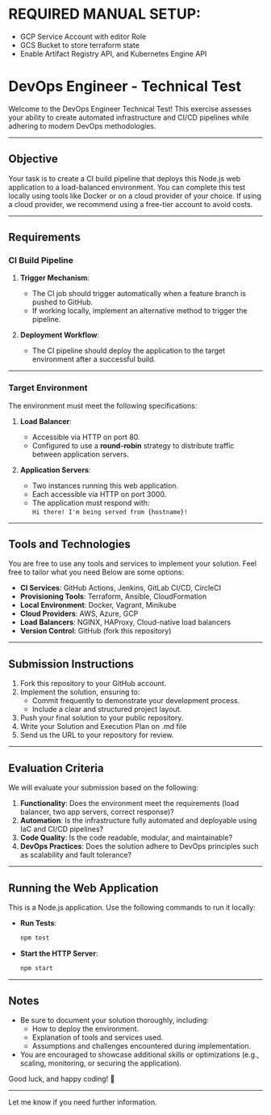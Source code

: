 # REQUIRED MANUAL SETUP:
- GCP Service Account with editor Role
- GCS Bucket to store terraform state
- Enable Artifact Registry API, and Kubernetes Engine API

# DevOps Engineer - Technical Test

Welcome to the DevOps Engineer Technical Test! This exercise assesses your ability to create automated infrastructure and CI/CD pipelines while adhering to modern DevOps methodologies.

---

## Objective

Your task is to create a CI build pipeline that deploys this Node.js web application to a load-balanced environment. You can complete this test locally using tools like Docker or on a cloud provider of your choice. If using a cloud provider, we recommend using a free-tier account to avoid costs.

---

## Requirements

### CI Build Pipeline

1. **Trigger Mechanism**:  
   - The CI job should trigger automatically when a feature branch is pushed to GitHub.  
   - If working locally, implement an alternative method to trigger the pipeline.

2. **Deployment Workflow**:  
   - The CI pipeline should deploy the application to the target environment after a successful build.

---

### Target Environment

The environment must meet the following specifications:

1. **Load Balancer**:
   - Accessible via HTTP on port 80.
   - Configured to use a **round-robin** strategy to distribute traffic between application servers.

2. **Application Servers**:
   - Two instances running this web application.
   - Each accessible via HTTP on port 3000.
   - The application must respond with:  
     `Hi there! I'm being served from {hostname}!`

---

## Tools and Technologies

You are free to use any tools and services to implement your solution. Feel free to tailor what you need Below are some options:

- **CI Services**: GitHub Actions, Jenkins, GitLab CI/CD, CircleCI
- **Provisioning Tools**: Terraform, Ansible, CloudFormation
- **Local Environment**: Docker, Vagrant, Minikube
- **Cloud Providers**: AWS, Azure, GCP
- **Load Balancers**: NGINX, HAProxy, Cloud-native load balancers
- **Version Control**: GitHub (fork this repository)

---

## Submission Instructions

1. Fork this repository to your GitHub account.
2. Implement the solution, ensuring to:
   - Commit frequently to demonstrate your development process.
   - Include a clear and structured project layout.
3. Push your final solution to your public repository.
4. Write your Solution and Execution Plan on .md file
4. Send us the URL to your repository for review.

---

## Evaluation Criteria

We will evaluate your submission based on the following:

1. **Functionality**: Does the environment meet the requirements (load balancer, two app servers, correct response)?
2. **Automation**: Is the infrastructure fully automated and deployable using IaC and CI/CD pipelines?
3. **Code Quality**: Is the code readable, modular, and maintainable?
4. **DevOps Practices**: Does the solution adhere to DevOps principles such as scalability and fault tolerance?

---

## Running the Web Application

This is a Node.js application. Use the following commands to run it locally:

- **Run Tests**:  
  ```bash
  npm test
  ```
- **Start the HTTP Server**:  
  ```bash
  npm start
  ```

---

## Notes

- Be sure to document your solution thoroughly, including:
  - How to deploy the environment.
  - Explanation of tools and services used.
  - Assumptions and challenges encountered during implementation.
- You are encouraged to showcase additional skills or optimizations (e.g., scaling, monitoring, or securing the application).

Good luck, and happy coding! 🚀

--- 

Let me know if you need further information.

